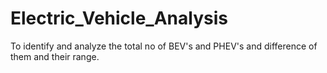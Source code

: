 # Electric_Vehicle_Analysis
To identify and analyze the total no of  BEV's and PHEV's and difference of them and their range.
